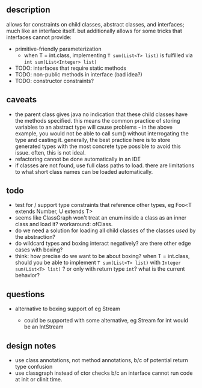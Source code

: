 ## description

allows for constraints on child classes, abstract classes, and interfaces; much like an interface itself.
but additionally allows for some tricks that interfaces cannot provide:
  - primitive-friendly parameterization
    - when T = int.class, implementing `T sum(List<T> list)` is fulfilled via `int sum(List<Integer> list)`
  - TODO: interfaces that require static methods
  - TODO: non-public methods in interface (bad idea?)
  - TODO: constructor constraints?

## caveats

- the parent class gives java no indication that these child classes have the methods specified. this means the
  common practice of storing variables to an abstract type will cause problems - in the above example, you would
  not be able to call sum() without interrogating the type and casting it. generally, the best practice here is to
  store generated types with the most concrete type possible to avoid this issue. often, this is not ideal.
- refactoring cannot be done automatically in an IDE
- if classes are not found, use full class paths to load. there are limitations to what short class names
  can be loaded automatically.

## todo

- test for / support type constraints that reference other types, eg Foo<T extends Number, U extends T>
- seems like ClassGraph won't treat an enum inside a class as an inner class and load it? workaround: ofClass.
- do we need a solution for loading all child classes of the classes *used* by the abstraction?
- do wildcard types and boxing interact negatively? are there other edge cases with boxing?
- think: how precise do we want to be about boxing? when T = int.class, should you be able to implement
  `T sum(List<T> list)` with `Integer sum(List<T> list)` ? or only with return type `int`? what is the
  current behavior?

## questions

- alternative to boxing support of eg Stream<T>
  - could be supported with some alternative, eg Stream<T> for int would be an IntStream

## design notes

- use class annotations, not method annotations, b/c of potential return type confusion
- use classgraph instead of ctor checks b/c an interface cannot run code at init or clinit time.
